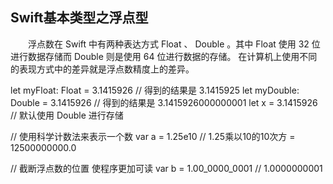## Swift基本类型之浮点型

 　　浮点数在 Swift 中有两种表达方式 Float 、 Double 。其中 Float 使用 32 位进行数据存储而 Double 则是使用 64 位进行数据的存储。
 在计算机上使用不同的表现方式中的差异就是浮点数精度上的差异。
 

let myFloat: Float = 3.1415926 // 得到的结果是 3.1415925
let myDouble: Double = 3.1415926 // 得到的结果是 3.1415926000000001
let x = 3.1415926 // 默认使用 Double 进行存储

// 使用科学计数法来表示一个数
var a = 1.25e10 // 1.25乘以10的10次方 = 12500000000.0

// 截断浮点数的位置 使程序更加可读
var b = 1.00_0000_0001 // 1.0000000001